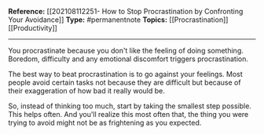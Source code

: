 

**Reference:** [[202108112251- How to Stop Procrastination by Confronting Your Avoidance]]
**Type:** #permanentnote 
**Topics:** [[Procrastination]] [[Productivity]]

----
You procrastinate because you don't like the feeling of doing something. Boredom, difficulty and any emotional discomfort triggers procrastination.

The best way to beat procrastination is to go against your feelings. Most people avoid certain tasks not because they are difficult but because of their exaggeration of how bad it really would be. 

So, instead of thinking too much, start by taking the smallest step possible. This helps often. And you'll realize this most often that, the thing you were trying to avoid might not be as frightening as you expected.


